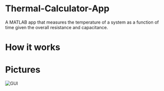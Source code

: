 # Thermal-Calculator-App
A MATLAB app that measures the temperature of a system as a function of time given the overall resistance and capacitance.

# How it works

# Pictures
![GUI](https://github.com/powelllabinye21/Thermal-Calculator-App/assets/121348234/7b9d6df1-a847-4af9-80b4-b806bbf1a6b4)
